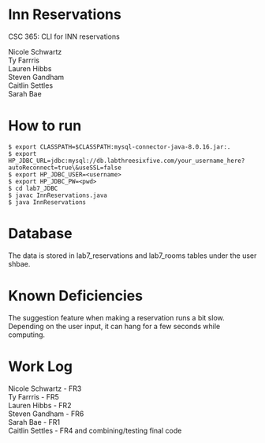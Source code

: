 # Inn Reservations
CSC 365: CLI for INN reservations

Nicole Schwartz  
Ty Farrris  
Lauren Hibbs  
Steven Gandham  
Caitlin Settles  
Sarah Bae  

# How to run
```
$ export CLASSPATH=$CLASSPATH:mysql-connector-java-8.0.16.jar:.
$ export HP_JDBC_URL=jdbc:mysql://db.labthreesixfive.com/your_username_here?autoReconnect=true\&useSSL=false
$ export HP_JDBC_USER=<username>
$ export HP_JDBC_PW=<pwd>
$ cd lab7_JDBC
$ javac InnReservations.java
$ java InnReservations
```

# Database
The data is stored in lab7_reservations and lab7_rooms tables under the user shbae.

# Known Deficiencies
The suggestion feature when making a reservation runs a bit slow. Depending on the user input, it can hang for a few seconds while computing. 

# Work Log

Nicole Schwartz - FR3  
Ty Farrris - FR5  
Lauren Hibbs - FR2  
Steven Gandham - FR6  
Sarah Bae - FR1  
Caitlin Settles - FR4 and combining/testing final code  

